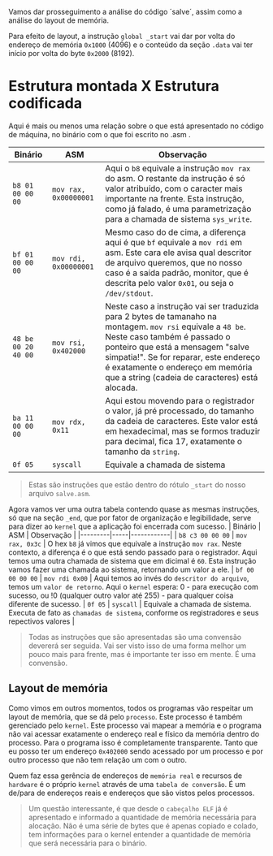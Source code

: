 Vamos dar prosseguimento a análise do código ´salve´, assim como a análise do layout de memória.

Para efeito de layout, a instrução `global _start` vai dar por volta do endereço de memória `0x1000` (4096) e o conteúdo da seção `.data` vai ter início por volta do byte `0x2000` (8192).

# Estrutura montada X Estrutura codificada

Aqui é mais ou menos uma relação sobre o que está apresentado no código de máquina, no binário com o que foi escrito no .asm .

| Binário | ASM | Observação |
|---------|-----|------------|
|`b8 01 00 00 00` | `mov rax, 0x00000001` | Aqui o `b8` equivale a instrução `mov rax` do asm. O restante da instrução é só valor atribuído, com o caracter mais importante na frente. Esta instrução, como já falado, é uma parametrização para a chamada de sistema `sys_write`. |
|`bf 01 00 00 00`| `mov rdi, 0x00000001` | Mesmo caso do de cima, a diferença aqui é que `bf` equivale a `mov rdi` em asm. Este cara ele avisa qual descritor de arquivo queremos, que no nosso caso é a saída padrão, monitor, que é descrita pelo valor `0x01`, ou seja o `/dev/stdout`.|
| `48 be 00 20 40 00` | `mov rsi, 0x402000` | Neste caso a instrução vai ser traduzida para 2 bytes de tamanaho na montagem. `mov rsi` equivale a `48 be`. Neste caso também é passado o ponteiro que está a mensagem "salve simpatia!". Se for reparar, este endereço é exatamente o endereço em memória que a string (cadeia de caracteres) está alocada. |
| `ba 11 00 00 00 ` | `mov rdx, 0x11` | Aqui estou movendo para o registrador o valor, já pré processado, do tamanho da cadeia de caracteres. Este valor está em hexadecimal, mas se formos traduzir para decimal, fica 17, exatamente o tamanho da `string`.
| `0f 05` | `syscall` | Equivale a chamada de sistema |
> Estas são instruções que estão dentro do rótulo `_start` do nosso arquivo `salve.asm`. 

Agora vamos ver uma outra tabela contendo quase as mesmas instruções, só que na seção `_end`, que por fator de organização e legibilidade, serve para dizer ao `kernel` que a aplicação foi encerrada com sucesso.
| Binário | ASM | Observação |
|---------|-----|------------|
| `b8 c3 00 00 00` | `mov rax, 0x3c` | O hex `b8` já vimos que equivale a instrução `mov rax`. Neste contexto, a diferença é o que está sendo passado para o registrador. Aqui temos uma outra chamada de sistema que em dicimal é `60`. Esta instrução vamos fazer uma chamada ao sistema, retornando um valor a ele. 
| `bf 00 00 00 00` | `mov rdi 0x00` | Aqui temos ao invés do `descritor do arquivo`, temos um `valor de retorno`. Aqui o `kernel` espera: 0 - para execução com sucesso, ou !0 (qualquer outro valor até 255) - para qualquer coisa diferente de sucesso.
| `0f 05` | `syscall` | Equivale a chamada de sistema. Executa de fato as `chamadas de sistema`, conforme os registradores e seus repectivos valores |
> Todas as instruções que são apresentadas são uma convensão devererá ser seguida. Vai ser visto isso de uma forma melhor um pouco mais para frente, mas é importante ter isso em mente. É uma convensão.

## Layout de memória
Como vimos em outros momentos, todos os programas vão respeitar um layout de memória, que se dá pelo `processo`. Este processo é também gerenciado pelo `kernel`. Este processo vai mapear a memória e o programa não vai acessar exatamente o endereço real e físico da memória dentro do processo. Para o programa isso é completamente transparente. Tanto que eu posso ter um endereço `0x402000` sendo acessado por um processo e por outro processo que não tem relação um com o outro.

Quem faz essa gerência de endereços de `memória real` e recursos de `hardware` é o próprio `kernel` através de uma `tabela de conversão`. É um de/para de endereços reais e endereços que são vistos pelos processos.

> Um questão interessante, é que desde o `cabeçalho ELF` já é apresentado e informado a quantidade de memória necessária para alocação. Não é uma série de bytes que é apenas copiado e colado, tem informações para o kernel entender a quantidade de memória que será necessária para o binário.

